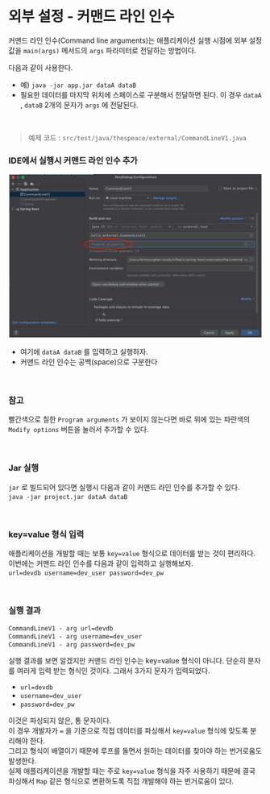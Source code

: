 # 외부 설정 - 커맨드 라인 인수
커맨드 라인 인수(Command line arguments)는 애플리케이션 실행 시점에 외부 설정값을 ```main(args)``` 메서드의 ```args``` 파라미터로 전달하는 방법이다.

다음과 같이 사용한다.
* 예) ```java -jar app.jar dataA dataB```
* 필요한 데이터를 마지막 위치에 스페이스로 구분해서 전달하면 된다. 이 경우 ```dataA``` , ```dataB``` 2개의 문자가 ```args``` 에 전달된다.

<br>

> 예제 코드 : ```src/test/java/thespeace/external/CommandLineV1.java``` 

### IDE에서 실행시 커맨드 라인 인수 추가
![External settings(Command line arguments)](04.External%20settings(Command%20line%20arguments)1.PNG)
* 여기에 ```dataA dataB``` 를 입력하고 실행하자.
* 커맨드 라인 인수는 공백(space)으로 구분한다

<br>

### 참고
빨간색으로 칠한 ```Program arguments``` 가 보이지 않는다면 바로 위에 있는 파란색의 ```Modify options``` 버튼을 눌러서 추가할 수 있다.

<br>

### Jar 실행
```jar``` 로 빌드되어 있다면 실행시 다음과 같이 커맨드 라인 인수를 추가할 수 있다.<br>
```java -jar project.jar dataA dataB```

<br>

### key=value 형식 입력
애플리케이션을 개발할 때는 보통 ```key=value``` 형식으로 데이터를 받는 것이 편리하다.<br>
이번에는 커맨드 라인 인수를 다음과 같이 입력하고 실행해보자.<br>
```url=devdb username=dev_user password=dev_pw```

<br>

### 실행 결과
```
CommandLineV1 - arg url=devdb
CommandLineV1 - arg username=dev_user
CommandLineV1 - arg password=dev_pw
```
실행 결과를 보면 알겠지만 커맨드 라인 인수는 key=value 형식이 아니다. 단순히 문자를 여러게 입력 받는 형식인 것이다. 그래서 3가지 문자가 입력되었다.

* ```url=devdb```
* ```username=dev_user```
* ```password=dev_pw```

이것은 파싱되지 않은, 통 문자이다.<br>
이 경우 개발자가 ```=``` 을 기준으로 직접 데이터를 파싱해서 ```key=value``` 형식에 맞도록 분리해야 한다.<br>
그리고 형식이 배열이기 때문에 루프를 돌면서 원하는 데이터를 찾아야 하는 번거로움도 발생한다.<br>
실제 애플리케이션을 개발할 때는 주로 ```key=value``` 형식을 자주 사용하기 때문에 결국 파싱해서 ```Map``` 같은 형식으로 변환하도록 직접 개발해야 하는 번거로움이 있다.
